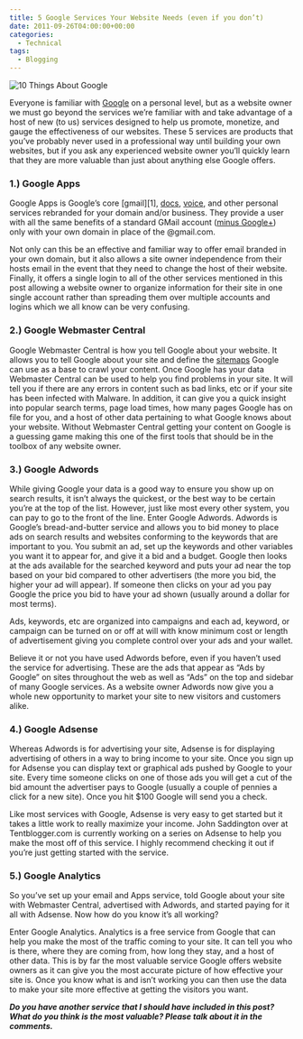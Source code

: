 ```yaml
---
title: 5 Google Services Your Website Needs (even if you don’t)
date: 2011-09-26T04:00:00+00:00
categories:
  - Technical
tags:
  - Blogging
---
```


![10 Things About Google](/images/2011/09/10-Things-About-Google-225x179-1.jpg)

Everyone is familiar with [Google](https://www.google.com/ "Google") on a personal level, but as a website owner we must go beyond the services we’re familiar with and take advantage of a host of new (to us) services designed to help us promote, monetize, and gauge the effectiveness of our websites. These 5 services are products that you’ve probably never used in a professional way until building your own websites, but if you ask any experienced website owner you’ll quickly learn that they are more valuable than just about anything else Google offers.

### 1.) Google Apps

Google Apps is Google’s core \[gmail\]\[1\], [docs](http://docs.google.com/ "Google Docs"), [voice](http://www.google.com/voice "Google Voice"), and other personal services rebranded for your domain and/or business. They provide a user with all the same benefits of a standard GMail account ([minus Google+](/2011/08/googles-second-class-customers/)) only with your own domain in place of the @gmail.com.

Not only can this be an effective and familiar way to offer email branded in your own domain, but it also allows a site owner independence from their hosts email in the event that they need to change the host of their website. Finally, it offers a single login to all of the other services mentioned in this post allowing a website owner to organize information for their site in one single account rather than spreading them over multiple accounts and logins which we all know can be very confusing.

### 2.) Google Webmaster Central

Google Webmaster Central is how you tell Google about your website. It allows you to tell Google about your site and define the [sitemaps](http://en.wikipedia.org/wiki/Site_map "Sitemaps on Wikipedia") Google can use as a base to crawl your content. Once Google has your data Webmaster Central can be used to help you find problems in your site. It will tell you if there are any errors in content such as bad links, etc or if your site has been infected with Malware. In addition, it can give you a quick insight into popular search terms, page load times, how many pages Google has on file for you, and a host of other data pertaining to what Google knows about your website. Without Webmaster Central getting your content on Google is a guessing game making this one of the first tools that should be in the toolbox of any website owner.

### 3.) Google Adwords

While giving Google your data is a good way to ensure you show up on search results, it isn’t always the quickest, or the best way to be certain you’re at the top of the list. However, just like most every other system, you can pay to go to the front of the line. Enter Google Adwords. Adwords is Google’s bread-and-butter service and allows you to bid money to place ads on search results and websites conforming to the keywords that are important to you. You submit an ad, set up the keywords and other variables you want it to appear for, and give it a bid and a budget. Google then looks at the ads available for the searched keyword and puts your ad near the top based on your bid compared to other advertisers (the more you bid, the higher your ad will appear). If someone then clicks on your ad you pay Google the price you bid to have your ad shown (usually around a dollar for most terms).

Ads, keywords, etc are organized into campaigns and each ad, keyword, or campaign can be turned on or off at will with know minimum cost or length of advertisement giving you complete control over your ads and your wallet.

Believe it or not you have used Adwords before, even if you haven’t used the service for advertising. These are the ads that appear as “Ads by Google” on sites throughout the web as well as “Ads” on the top and sidebar of many Google services. As a website owner Adwords now give you a whole new opportunity to market your site to new visitors and customers alike.

### 4.) Google Adsense

Whereas Adwords is for advertising your site, Adsense is for displaying advertising of others in a way to bring income to your site. Once you sign up for Adsense you can display text or graphical ads pushed by Google to your site. Every time someone clicks on one of those ads you will get a cut of the bid amount the advertiser pays to Google (usually a couple of pennies a click for a new site). Once you hit $100 Google will send you a check.

Like most services with Google, Adsense is very easy to get started but it takes a little work to really maximize your income. John Saddington over at Tentblogger.com is currently working on a series on Adsense to help you make the most off of this service. I highly recommend checking it out if you’re just getting started with the service.

### 5.) Google Analytics

So you’ve set up your email and Apps service, told Google about your site with Webmaster Central, advertised with Adwords, and started paying for it all with Adsense. Now how do you know it’s all working?

Enter Google Analytics. Analytics is a free service from Google that can help you make the most of the traffic coming to your site. It can tell you who is there, where they are coming from, how long they stay, and a host of other data. This is by far the most valuable service Google offers website owners as it can give you the most accurate picture of how effective your site is. Once you know what is and isn’t working you can then use the data to make your site more effective at getting the visitors you want.

_**Do you have another service that I should have included in this post? What do you think is the most valuable? Please talk about it in the comments.**_

 [1]: http://www.gmail.com "GMail"
